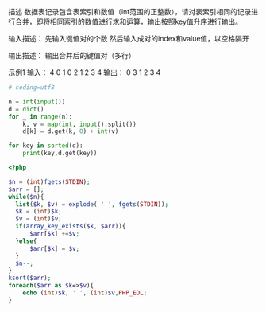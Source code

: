 描述
数据表记录包含表索引和数值（int范围的正整数），请对表索引相同的记录进行合并，即将相同索引的数值进行求和运算，输出按照key值升序进行输出。

输入描述：
先输入键值对的个数
然后输入成对的index和value值，以空格隔开

输出描述：
输出合并后的键值对（多行）

示例1
输入：
4
0 1
0 2
1 2
3 4
输出：
0 3
1 2
3 4

```python
# coding=utf8

n = int(input())
d = dict()
for _ in range(n):
    k, v = map(int, input().split())
    d[k] = d.get(k, 0) + int(v)

for key in sorted(d):
    print(key,d.get(key))
```

```php
<?php

$n = (int)fgets(STDIN);
$arr = [];
while($n){
  list($k, $v) = explode( ' ', fgets(STDIN));
  $k = (int)$k;
  $v = (int)$v;
  if(array_key_exists($k, $arr)){
      $arr[$k] +=$v;
  }else{
      $arr[$k] = $v;
  }
  $n--;
}
ksort($arr);
foreach($arr as $k=>$v){
    echo (int)$k, ' ', (int)$v,PHP_EOL;
}
```
